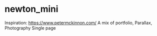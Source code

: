# newton_mini
Inspiration: https://www.petermckinnon.com/
A mix of portfolio, Parallax, Photography
Single page
